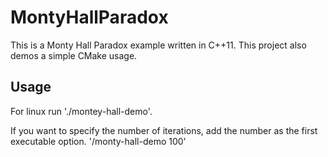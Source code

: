 # MontyHallParadox

This is a Monty Hall Paradox example written in C++11. This project also demos a simple CMake usage.


## Usage
 For linux run './montey-hall-demo'.
 
 If you want to specify the number of iterations, add the number as the first executable option. '/monty-hall-demo 100'
